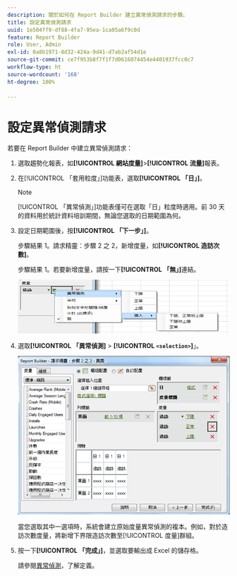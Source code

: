 ```yaml
---
description: 關於如何在 Report Builder 建立異常偵測請求的步驟。
title: 設定異常偵測請求
uuid: 1e504ff9-df88-4fa7-95ea-1ca05a6f9c0d
feature: Report Builder
role: User, Admin
exl-id: 0a8b1971-8d32-424a-9d41-d7ab2af54d1e
source-git-commit: ce7f953b8f7f1f7d0616074454e4401937fcc0c7
workflow-type: ht
source-wordcount: '168'
ht-degree: 100%

---
```


# 設定異常偵測請求

若要在 Report Builder 中建立異常偵測請求：

1. 選取趨勢化報表，如&#x200B;**[!UICONTROL 網站度量]**>**[!UICONTROL 流量]**&#x200B;報表。
1. 在[!UICONTROL 「套用粒度」]功能表，選取&#x200B;**[!UICONTROL 「日」]**。

   >[!NOTE]
   >
   >[!UICONTROL 「異常偵測」]功能表僅可在選取「日」粒度時適用。前 30 天的資料用於統計資料培訓期間，無論您選取的日期範圍為何。

1. 設定日期範圍後，按&#x200B;**[!UICONTROL 「下一步」]**。

   步驟結果 1。請求精靈：步驟 2 之 2，新增度量，如&#x200B;**[!UICONTROL 造訪次數]**。

   步驟結果 1。若要新增度量，請按一下&#x200B;**[!UICONTROL 「無」]**&#x200B;連結。

   ![步驟結果](assets/anomaly_select.png)

1. 選取&#x200B;**[!UICONTROL 「異常偵測]** > **[!UICONTROL `<selection>`]**」。

   ![步驟資訊](assets/anomaly_visit.png)

   當您選取其中一選項時，系統會建立原始度量異常偵測的複本。例如，對於造訪次數度量，將新增下界限造訪次數至[!UICONTROL 度量]群組。
1. 按一下&#x200B;**[!UICONTROL 「完成」]**，並選取要輸出成 Excel 的儲存格。

   請參閱[異常偵測](/help/analyze/analysis-workspace/virtual-analyst/c-anomaly-detection/anomaly-detection.md)，了解定義。
